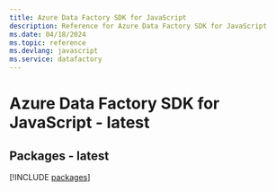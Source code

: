 ```yaml
---
title: Azure Data Factory SDK for JavaScript
description: Reference for Azure Data Factory SDK for JavaScript
ms.date: 04/18/2024
ms.topic: reference
ms.devlang: javascript
ms.service: datafactory
---
```

# Azure Data Factory SDK for JavaScript - latest
## Packages - latest
[!INCLUDE [packages](data-factory-index.md)]